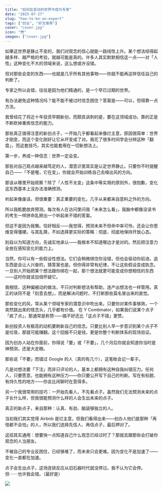 ```yaml
---
title: "如何在变动的世界中成为专家"
date: "2025-07-27"
slug: "how-to-be-an-expert"
tags: ["创业", "好文推荐"]
cover: "cover.jpg"
icon: "😎"
images: ["cover.jpg"]
---
```

如果这世界是静止不变的，我们对观念的信心就能一路线性上升。某个想法经得起越多样、越严格的考验，就越可能是真的。许多人其实默默相信这一点——对「人性」这种变化不大的领域来说，这么想或许没错。



但对那些会变的东西——也就是几乎所有其他事物——你就不能再这样信任自己的判断了。



专家之所以会错，往往是因为他们精通的，是一个早已过期的世界。



有办法避免这种情况吗？能不能不被过时信念困住？答案是——可以，但得靠一点方法。



我曾经花了将近十年投资早期新创，而颇具讽刺的是，要在这领域成功，靠的正是不断砍掉重练信念的能力。



那些真正值得注意的新创点子，一开始几乎都看起来像烂主意，原因很简单：世界才刚变，而这个变化刚好让它从坏变成了对。我花了很多时间学会分辨这种「翻盘」，而这套技巧，其实也能套用在一切新想法上。



第一步，养成一种信念：世界一定会变。



那些对自己观点越来越笃定的人，潜意识里其实是认定世界静止。只要你不时提醒自己——「不是喔，它在变」，你就会开始训练自己去嗅出风的方向。



那该从哪里开始观察？除了「人性不太变」这条中等实用的原则外，很抱歉，变化这东西基本上没办法准确预测。



听起来像废话，但很重要：真正重要的变化，几乎从来都来自意料之外的方向。



所以我乾脆放弃预测。每次有人在访问里问我「未来怎么看」，我脑中都像没读书的考生一样拼命乱掰出一个听起来不错的答案。



但这不是因为我懒。恰好相反——我觉得，预测未来不但命中率可怜，还会让你思维变得僵硬。与其乱猜，不如选择更实际的策略：彻底、彻底地保持开放心态。



别自以为知道方向，先诚实地承认——我根本不知道哪边才是对的。然后把注意力全放在感知变化的能力上。



当然，你可以有一些假设性想法。它们会稍微绑住你没错，但也会驱动你前进。追东西是会让人兴奋的，猜答案也是。但你得非常有纪律，不让这些假设变成执念。
一旦别人开始把某个想法跟你绑在一起，那个想法就更可能变成你想相信的东西——这时你就该加倍怀疑它。



我相信，这种偏被动的做法，不只对判断想法有帮助，连产出想法也一样管用。真正的诀窍不是「刻意去想」，而是解决问题时，不打断那些莫名冒出来的直觉。



那些变化的风，常从某个领域专家的潜意识中吹出来。只要你对某件事够熟，一个突然跳出来的怪念头，几乎都有价值。
在 Y Combinator，如果我们说某个点子「疯了点」，那通常是称赞——搞不好还比「这点子不错」更赞。



新创投资人有极高的动机要刷新自己的信念。只要比别人早一步意识到某个点子不是垃圾，那就可能赚翻。这个回报不只是钱，更是你整个判断体系的现场验证。



因为创办人站在你面前，你得说「要」或「不要」，几个月后你就会知道你当时是神预测，还是大走眼。



那些说「不要」而错过 Google 的人（真的有几个），这笔帐会记一辈子。



凡是对想法要「下注」而非只评论的人，基本上都拥有这种自我纠错压力。任何人，只要愿意，也能拥有这种压力——你只要公开写下自己的判断。写在有标题、有持久性的地方——你会比闲聊时在意得多。



另一个我很常用的技巧：一开始先看人，不先看点子。虽然我们无法预测未来的点子长什么样，但我很能预测什么样的人会生出未来的点子。



真正的新点子，来自那种：认真、有劲、脑袋够独立的人。



当初我们其实觉得 Airbnb 是烂主意，但我们看得出来——创办人他们是那种「再怪都不会怕」的人，所以我们选择先信人、再信点子，最后押对了。



这招其实通用：想要快一点知道自己什么观念已经过时了？那就去跟那些会打破你观念的人当朋友。



不被自己的专业反困住，已经够难了，而未来只会更难。因为变化不是加速了——变化一直都在加速。



点子会生出点子，这场连锁反应从旧石器时代就没停过。我不认为它会停。
但⋯⋯也许我会错。（最好是）




![](https://prod-files-secure.s3.us-west-2.amazonaws.com/112d0858-5090-4d34-a606-b75eb8d65fd2/46476355-9cf3-4e99-9b7a-3531bc426380/1000202064.png?X-Amz-Algorithm=AWS4-HMAC-SHA256&X-Amz-Content-Sha256=UNSIGNED-PAYLOAD&X-Amz-Credential=ASIAZI2LB466TCWBGWHG%2F20251002%2Fus-west-2%2Fs3%2Faws4_request&X-Amz-Date=20251002T085142Z&X-Amz-Expires=3600&X-Amz-Security-Token=IQoJb3JpZ2luX2VjEJH%2F%2F%2F%2F%2F%2F%2F%2F%2F%2FwEaCXVzLXdlc3QtMiJHMEUCIGDHAgy9jfwMWqOFThC15KwZbFCMXBgzUHCNRAJ5pgJWAiEAkqx2LGvHwkxPuGB4g3D4jByyMpLdSl0KkHiPbZtv%2FmYq%2FwMIKhAAGgw2Mzc0MjMxODM4MDUiDISgXLzHhM2jfQN7iCrcA3tNyejDOtQ%2F1lTtmkwKI9iMQuQyFtB8hgbTfL0ZwIaWdOkEUijqOeoSGJgkdKWkWdrivlmLzleGFXB8v%2Bvm3EWiSgTTYJbwXfgojPhnaVjHO26%2FLnu32%2FUXWt9lr1n1LXaEOgwqXrdZfeB1HIuipu3IUlgp8eTVi0TIp3OA%2F%2FEJmf3j3Chi%2FdQGsOZqelEdKtJtMdYqA9M8UyBBrBTV8IXLAKq3IKuocGJV8UnvLuNd90yTAhKR88ANlwFS0nlMxYvbW8qzdmq1BzgSsmdbWY2LgNluPwoJFSlTA48RVtGv6enCex2hTDFcFvICiJNBONcha5CYA5c87b0U4pvxSMYublEQEEGbfFEwDX03Ym%2BKCRI7L3oe2kbIkxqszPw30SuWYNW4XGylvy3N5WpgNpVcgmsov%2FXJfoXRQpgU2n5SVpLaQ6SQlSl3tGsenGWKc8Q7m8Y1FL3XTG3%2FaX10gUtRGY%2BXoScf1fg8ndV6SnwZdpSfYD6BD6X5BAoM%2FbtGSa0%2FikVHmJ6OcPTo4%2BRq6jsKUMuA9F0X%2FcLS%2FV9NWLls8qyk1I3IBdAIw313SmprQIbTSGR6Vg5OmSKpiKoNi7ZBV68GiUOjEwO5leH94WXfPRfXQVyVq97VCA%2BPMK7u%2BMYGOqUBkijhtxm%2FS8rpNrJ44lh5k9hckK93wOoX6O8HlznrrBBKeyHnaD04mxCCRADsbYK2AsjAA7s4XB3gHY47KIdVwkH0qZAkwylZCVKwYqP2GNQOWadmGj%2F3tV1RSs0xo5O0Qp2kMZR%2FP1coBIBpXUdmq6oZPQ199Wq%2BdRQE8oKpQlFCJSg1g%2B3wBThLjzL01HT8dnRm1jbOQA%2BF3et5SW23tW59PjCB&X-Amz-Signature=ded33fcfe48846ecf2757d26ca35a67bf1bcb53fd410d562104284880e604655&X-Amz-SignedHeaders=host&x-amz-checksum-mode=ENABLED&x-id=GetObject)

